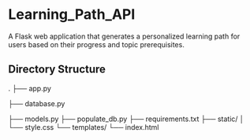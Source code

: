 # Learning_Path_API
A Flask web application that generates a personalized learning path for users based on their progress and topic prerequisites.

## Directory Structure
.
├── app.py

├── database.py

├── models.py
├── populate_db.py
├── requirements.txt
├── static/
│   └── style.css
└── templates/
    └── index.html

